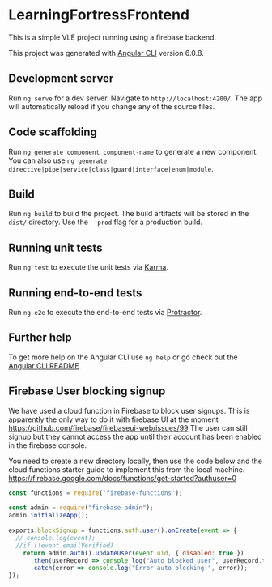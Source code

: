 # LearningFortressFrontend

This is a simple VLE project running using a firebase backend.

This project was generated with [Angular CLI](https://github.com/angular/angular-cli) version 6.0.8.

## Development server

Run `ng serve` for a dev server. Navigate to `http://localhost:4200/`. The app will automatically reload if you change any of the source files.

## Code scaffolding

Run `ng generate component component-name` to generate a new component. You can also use `ng generate directive|pipe|service|class|guard|interface|enum|module`.

## Build

Run `ng build` to build the project. The build artifacts will be stored in the `dist/` directory. Use the `--prod` flag for a production build.

## Running unit tests

Run `ng test` to execute the unit tests via [Karma](https://karma-runner.github.io).

## Running end-to-end tests

Run `ng e2e` to execute the end-to-end tests via [Protractor](http://www.protractortest.org/).

## Further help

To get more help on the Angular CLI use `ng help` or go check out the [Angular CLI README](https://github.com/angular/angular-cli/blob/master/README.md).


## Firebase User blocking signup
We have used a cloud function in Firebase to block user signups. This is apparently the only way to do it with firebase UI at the moment
https://github.com/firebase/firebaseui-web/issues/99
The user can still signup but they cannot access the app until their account has been enabled in the firebase console.

You need to create a new directory locally, then use the code below and the cloud functions starter guide to implement this from the local machine. https://firebase.google.com/docs/functions/get-started?authuser=0

```javascript
const functions = require('firebase-functions'); 
 
const admin = require("firebase-admin"); 
admin.initializeApp(); 
 
exports.blockSignup = functions.auth.user().onCreate(event => { 
  // console.log(event); 
  //if (!event.emailVerified) 
    return admin.auth().updateUser(event.uid, { disabled: true }) 
      .then(userRecord => console.log("Auto blocked user", userRecord.toJSON()))
      .catch(error => console.log("Error auto blocking:", error)); 
});
```
